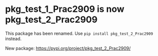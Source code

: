 # pkg_test_1_Prac2909 is now pkg_test_2_Prac2909

This package has been renamed. Use `pip install pkg_test_2_Prac2909` instead.

New package: https://pypi.org/project/pkg_test_2_Prac2909/
